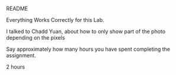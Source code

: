 README



Everything Works Correctly for this Lab.

I talked to Chadd Yuan, about how to only show part of the photo
depending on the pixels

Say approximately how many hours you have spent completing the assignment.

2 hours


